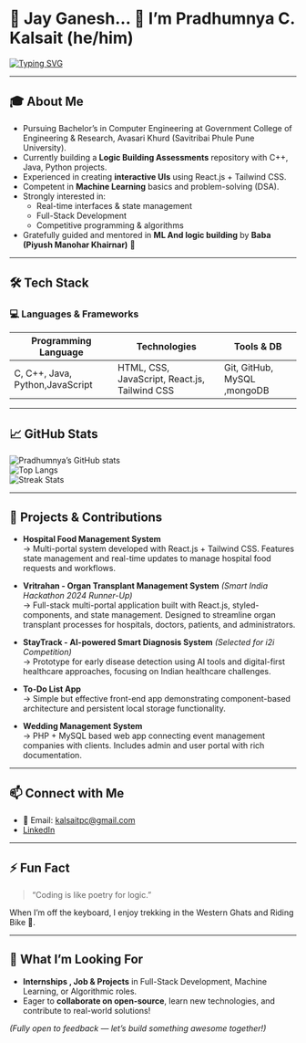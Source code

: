 # **🙏 Jay Ganesh...**   **👋 I’m Pradhumnya C. Kalsait (he/him)**

[![Typing SVG](https://readme-typing-svg.demolab.com?font=Fira+Code&pause=1000&color=4285F4&width=600&lines=Engineering+Student+|+Full-stack+Enthusiast;Building+Projects+|+Solving+DSA;React+Developer+|+Machine+Learning+Explorer;Hackathon+Finalist+|+Open-source+Contributor)](https://git.io/typing-svg)

---

## 🎓 About Me

- Pursuing Bachelor’s in Computer Engineering at Government College of Engineering & Research, Avasari Khurd (Savitribai Phule Pune University).  
- Currently building a **Logic Building Assessments** repository with C++, Java, Python projects.  
- Experienced in creating **interactive UIs** using React.js + Tailwind CSS.  
- Competent in **Machine Learning** basics and problem-solving (DSA).  
- Strongly interested in:
  - Real-time interfaces & state management  
  - Full-Stack Development  
  - Competitive programming & algorithms  
- Gratefully guided and mentored in **ML And logic building** by **Baba (Piyush Manohar Khairnar)** 🙏

---

## 🛠️ Tech Stack

### 💻 Languages & Frameworks  
| Programming Language | Technologies | Tools & DB |
|--------|----------|------------|
| C, C++, Java, Python,JavaScript | HTML, CSS, JavaScript, React.js, Tailwind CSS | Git, GitHub, MySQL ,mongoDB|

---

## 📈 GitHub Stats  

![Pradhumnya’s GitHub stats](https://github-readme-stats.vercel.app/api?username=Dexter1119&show_icons=true&theme=radical)  
![Top Langs](https://github-readme-stats.vercel.app/api/top-langs/?username=Dexter1119&layout=compact&theme=radical)  
![Streak Stats](https://github-readme-streak-stats.herokuapp.com?user=Dexter1119&theme=radical)

---

## 🚀 Projects & Contributions

- **Hospital Food Management System**  
  → Multi-portal system developed with React.js + Tailwind CSS. Features state management and real-time updates to manage hospital food requests and workflows.

- **Vritrahan - Organ Transplant Management System** *(Smart India Hackathon 2024 Runner-Up)*  
  → Full-stack multi-portal application built with React.js, styled-components, and state management. Designed to streamline organ transplant processes for hospitals, doctors, patients, and administrators.

- **StayTrack - AI-powered Smart Diagnosis System** *(Selected for i2i Competition)*  
  → Prototype for early disease detection using AI tools and digital-first healthcare approaches, focusing on Indian healthcare challenges.

- **To-Do List App**  
  → Simple but effective front-end app demonstrating component-based architecture and persistent local storage functionality.

- **Wedding Management System**  
  → PHP + MySQL based web app connecting event management companies with clients. Includes admin and user portal with rich documentation.

---

## 📫 Connect with Me

- 📧 Email: kalsaitpc@gmail.com  
- [LinkedIn](https://www.linkedin.com/in/pradhumnya-kalsait-4361a4296)  

---

## ⚡ Fun Fact

> “Coding is like poetry for logic.”  

When I’m off the keyboard, I enjoy trekking in the Western Ghats and Riding Bike 🎯.

---

## 🎯 What I’m Looking For

- **Internships , Job  & Projects** in Full-Stack Development, Machine Learning, or Algorithmic roles.  
- Eager to **collaborate on open-source**, learn new technologies, and contribute to real-world solutions!  

*(Fully open to feedback — let’s build something awesome together!)*  
